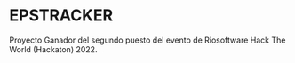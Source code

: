 # EPSTRACKER
Proyecto Ganador del segundo puesto del evento de Riosoftware Hack The World (Hackaton) 2022.
